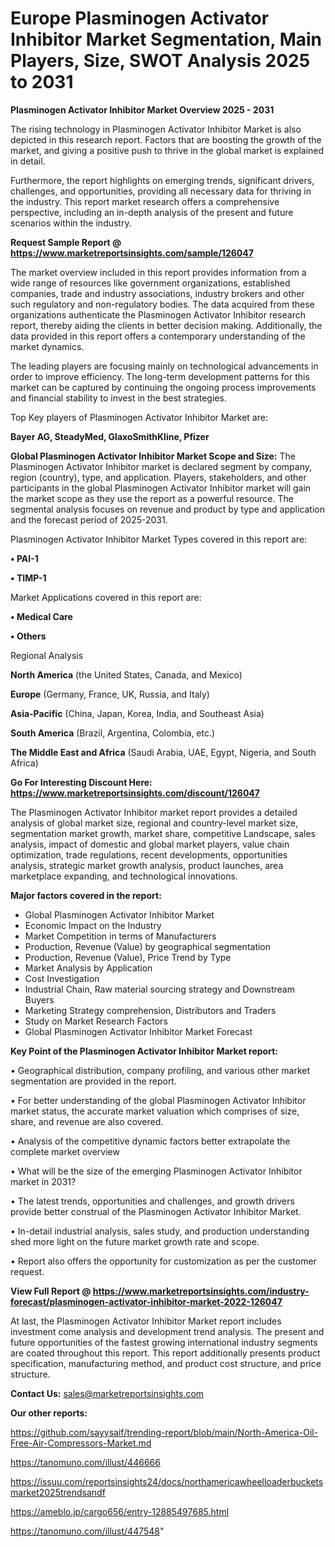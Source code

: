 # Europe Plasminogen Activator Inhibitor Market Segmentation, Main Players, Size, SWOT Analysis 2025 to 2031

<Strong> Plasminogen Activator Inhibitor Market Overview 2025 - 2031</strong>

The rising technology in Plasminogen Activator Inhibitor Market is also depicted in this research report. Factors that are boosting the growth of the market, and giving a positive push to thrive in the global market is explained in detail.

Furthermore, the report highlights on emerging trends, significant drivers, challenges, and opportunities, providing all necessary data for thriving in the industry. This report market research offers a comprehensive perspective, including an in-depth analysis of the present and future scenarios within the industry.

<strong>Request Sample Report @ <a href=https://www.marketreportsinsights.com/sample/126047>https://www.marketreportsinsights.com/sample/126047</a></strong>

The market overview included in this report provides information from a wide range of resources like government organizations, established companies, trade and industry associations, industry brokers and other such regulatory and non-regulatory bodies. The data acquired from these organizations authenticate the Plasminogen Activator Inhibitor research report, thereby aiding the clients in better decision making. Additionally, the data provided in this report offers a contemporary understanding of the market dynamics.

The leading players are focusing mainly on technological advancements in order to improve efficiency. The long-term development patterns for this market can be captured by continuing the ongoing process improvements and financial stability to invest in the best strategies.

Top Key players of Plasminogen Activator Inhibitor Market are:

<strong>Bayer AG, SteadyMed, GlaxoSmithKline, Pfizer</strong>

<strong><b>Global Plasminogen Activator Inhibitor Market Scope and Size:</b></strong>
The Plasminogen Activator Inhibitor market is declared segment by company, region (country), type, and application. Players, stakeholders, and other participants in the global Plasminogen Activator Inhibitor market will gain the market scope as they use the report as a powerful resource. The segmental analysis focuses on revenue and product by type and application and the forecast period of 2025-2031.

Plasminogen Activator Inhibitor Market Types covered in this report are:

<strong>• PAI-1

• TIMP-1</strong>

Market Applications covered in this report are:

<strong>• Medical Care

• Others</strong> 

Regional Analysis

<strong>North America</strong> (the United States, Canada, and Mexico)

<strong>Europe</strong> (Germany, France, UK, Russia, and Italy)

<strong>Asia-Pacific</strong> (China, Japan, Korea, India, and Southeast Asia)

<strong>South America</strong> (Brazil, Argentina, Colombia, etc.)

<strong>The Middle East and Africa</strong> (Saudi Arabia, UAE, Egypt, Nigeria, and South Africa)

<strong>Go For Interesting Discount Here: <a href=https://www.marketreportsinsights.com/discount/126047>https://www.marketreportsinsights.com/discount/126047</a></strong>

The Plasminogen Activator Inhibitor market report provides a detailed analysis of global market size, regional and country-level market size, segmentation market growth, market share, competitive Landscape, sales analysis, impact of domestic and global market players, value chain optimization, trade regulations, recent developments, opportunities analysis, strategic market growth analysis, product launches, area marketplace expanding, and technological innovations.

<strong><b>Major factors covered in the report:</b></strong>
<ul>
  <li>Global Plasminogen Activator Inhibitor Market </li>
  <li>Economic Impact on the Industry</li>
  <li>Market Competition in terms of Manufacturers</li>
  <li>Production, Revenue (Value) by geographical segmentation</li>
  <li>Production, Revenue (Value), Price Trend by Type</li>
  <li>Market Analysis by Application</li>
  <li>Cost Investigation</li>
  <li>Industrial Chain, Raw material sourcing strategy and Downstream Buyers</li>
  <li>Marketing Strategy comprehension, Distributors and Traders</li>
  <li>Study on Market Research Factors</li>
  <li>Global Plasminogen Activator Inhibitor Market Forecast</li>
</ul>

<strong><b>Key Point of the Plasminogen Activator Inhibitor Market report:</b></strong>

• Geographical distribution, company profiling, and various other market segmentation are provided in the report.

• For better understanding of the global Plasminogen Activator Inhibitor market status, the accurate market valuation which comprises of size, share, and revenue are also covered.

• Analysis of the competitive dynamic factors better extrapolate the complete market overview

• What will be the size of the emerging Plasminogen Activator Inhibitor market in 2031?

• The latest trends, opportunities and challenges, and growth drivers provide better construal of the Plasminogen Activator Inhibitor Market.

• In-detail industrial analysis, sales study, and production understanding shed more light on the future market growth rate and scope.

• Report also offers the opportunity for customization as per the customer request.

<strong><b>View Full Report @ <a href=https://www.marketreportsinsights.com/industry-forecast/plasminogen-activator-inhibitor-market-2022-126047>https://www.marketreportsinsights.com/industry-forecast/plasminogen-activator-inhibitor-market-2022-126047</a></b></strong>


At last, the Plasminogen Activator Inhibitor Market report includes investment come analysis and development trend analysis. The present and future opportunities of the fastest growing international industry segments are coated throughout this report. This report additionally presents product specification, manufacturing method, and product cost structure, and price structure.

<strong>Contact Us:</strong>
sales@marketreportsinsights.com

<strong>Our other reports:</strong>

<a href=https://github.com/sayysaif/trending-report/blob/main/North-America-Oil-Free-Air-Compressors-Market.md>https://github.com/sayysaif/trending-report/blob/main/North-America-Oil-Free-Air-Compressors-Market.md</a>

<a href=https://tanomuno.com/illust/446666>https://tanomuno.com/illust/446666</a>

<a href=https://issuu.com/reportsinsights24/docs/northamericawheelloaderbucketsmarket2025trendsandf>https://issuu.com/reportsinsights24/docs/northamericawheelloaderbucketsmarket2025trendsandf</a>

<a href=https://ameblo.jp/cargo656/entry-12885497685.html>https://ameblo.jp/cargo656/entry-12885497685.html</a>

<a href=https://tanomuno.com/illust/447548>https://tanomuno.com/illust/447548</a>"
